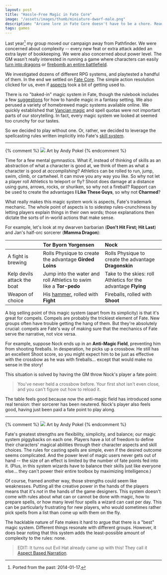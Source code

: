 ```yaml
---
layout: post
title: "Hassle-Free Magic in Fate Core"
image: "/assets/images/thumb/miniature-dwarf-male.png"
description: "Arcane lore in Fate Core doesn't have to be a chore. Read on for more!"
tags: games
---
```


Last year[^1] my group moved our campaign away from Pathfinder. We were concerned about complexity -- every new feat or extra attack added an extra layer of bookkeeping. We were also concerned about power level. The GM wasn't really interested in running a game where characters can easily [turn into dragons](http://www.d20pfsrd.com/magic/all-spells/f/form-of-the-dragon-i) or [firebomb an entire battlefield](http://www.d20pfsrd.com/magic/all-spells/m/meteor-swarm).

[^1]: Ported from the past: 2014-01-17.

We investigated dozens of different RPG systems, and playtested a handful of them. In the end we settled on [Fate Core](http://www.evilhat.com/home/fate-core/). The simple action resolution clicked for us, even if [aspects](http://fate-srd.com/fate-core/aspects-fate-points) took a bit of getting used to.

There is no "baked-in" magic system in Fate, though the rulebook includes a few [suggestions](http://www.evilhat.com/home/fate-core-sneak-peak-magic-system-toolkit/) for how to handle magic in a fantasy setting. We also perused a variety of homebrewed magic systems available online. We quickly established that [Vancian magic](http://tvtropes.org/pmwiki/pmwiki.php/Main/VancianMagic) and spell quotas were not important parts of our storytelling. In fact, every magic system we looked at seemed too crunchy for our tastes.

So we decided to play without one. Or, rather, we decided to leverage the spellcasting rules written implicitly into Fate's [skill system](http://fate-srd.com/fate-core/default-skill-list).

---

{% comment %}
![](https://lh6.googleusercontent.com/-PlGh7reAjxM/UtlOyIgyvvI/AAAAAAAAKt0/YITaH-NOfIg/w634-h138-no/penny_target.png)
<span class="figure-caption">Art by Andy Pokel</span>
{% endcomment %}

Time for a few mental gymnastics. What if, instead of thinking of skills as an abstraction of what a character is good at, we think of them as what a character is good at *accomplishing*? Athletics can be rolled to run, jump, swim, climb, or cartwheel. It can move you any way you like. So why not let a player roll Athletics to teleport or fly? Shoot does damage at a distance using guns, arrows, rocks, or shuriken, so why not a fireball? Rapport can be used to create the advantages **I Like These Guys**, so why not **Charmed**?

What really makes this magic system work is aspects, Fate's trademark mechanic. The whole point of aspects is to sidestep rules-crunchiness by letting players explain things in their own words; those explanations then dictate the sorts of in-world actions that make sense.

For example, let's look at my dwarven barbarian (**Don't Hit First; Hit Last**) and Jan's half-orc sorcerer (**Mamma Dragon**):

|         | Tor Byorn Yorgensen     | Nock                    |
|:--------|:------------------------|:------------------------|
| A fight is brewing | Rolls Physique to create the advantage **Girded Loins** | Rolls Physique to create the advantage **Dragonskin** |
| Kelp devils attack the boat | Jump into the water and roll Athletics to swim like a **Tor-pedo** | Take to the skies: roll Athletics for the advantage **Flying** |
| Weapon of choice | His [hammer](https://www.youtube.com/watch?v=t7bdr6fjg-k), rolled with **Fight** | Fireballs, rolled with **Shoot** |

<p class="figure-nocaption">A big selling point of this magic system (apart from its simplicity) is that it's great for compels. Compels are probably the trickiest element of Fate. New groups often have trouble getting the hang of them. But they're absolutely crucial: compels are Fate's way of making sure that the mechanics of Fate serve the narrative, not vice versa.</p>

For example, suppose Nock ends up in an **Anti-Magic Field**, preventing him from shooting fireballs. In desperation, he picks up a crossbow. He still has an excellent Shoot score, so you might expect him to be just as effective with the crossbow as he was with fireballs... except that would make no sense in the story!

This situation is solved by having the GM throw Nock's player a fate point:

> You've never held a crossbow before. Your first shot isn't even close, and you can't figure out how to reload it.

The table feels good because now the anti-magic field has introduced some real tension: their sorcerer has been neutered. Nock's player also feels good, having just been paid a fate point to play along.

---

{% comment %}
![](https://lh6.googleusercontent.com/-wPmiu_eQhU8/UtlPPfypw5I/AAAAAAAAKuI/KLZFZy2J-Tw/w660-h201-no/lia_target_flip.png)
<span class="figure-caption">Art by Andy Pokel</span>
{% endcomment %}

Fate's greatest strengths are flexibility, simplicity, and balance; our magic system piggybacks on each one. Players have a lot of freedom to define their characters' magical abilities through their character aspects and skill choices. The rules for casting spells are simple, even if the desired outcome seems complicated. And the power level of magic users never gets out of hand -- the size of an effect is limited by the number of fate points fed into it. (Plus, in this system wizards have to balance their skills just like everyone else... they can't power their entire toolbox by maximizing Intelligence.)

Of course, framed another way, those strengths could seem like weaknesses. Putting all the creative power in the hands of the players means that it's *not* in the hands of the game designers. This system doesn't come with rules about what can or cannot be done with magic, how to prepare spells, or how many level four spells a wizard can cast per day. This can be particularly frustrating for new players, who would sometimes rather pick spells from a list than come up with them on the fly.

The hacklable nature of Fate makes it hard to argue that there is a "best" magic system. Different things resonate with different groups. However, it does bear noting that this system adds the least-possible amount of complexity to the rules: none.

> EDIT: It turns out Evil Hat already came up with this! They call it [Aspect Based Narration](http://evilhat.wikidot.com/aspect-based-naration).
